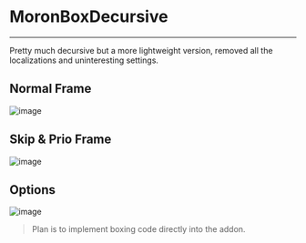 # MoronBoxDecursive

---

Pretty much decursive but a more lightweight version, removed all the localizations and uninteresting settings.

## Normal Frame
![image](https://github.com/RoelCrabbe/MoronBoxDecursive/assets/92096051/af44ea59-5381-4f40-8fc2-82e6e1d0b461)

## Skip & Prio Frame
![image](https://github.com/RoelCrabbe/MoronBoxDecursive/assets/92096051/b52be724-9cba-4263-9b0a-fe863cf27d3f)

## Options
![image](https://github.com/RoelCrabbe/MoronBoxDecursive/assets/92096051/5220d63f-3175-4001-ab1e-3b3bd1cadd1e)

> Plan is to implement boxing code directly into the addon.
